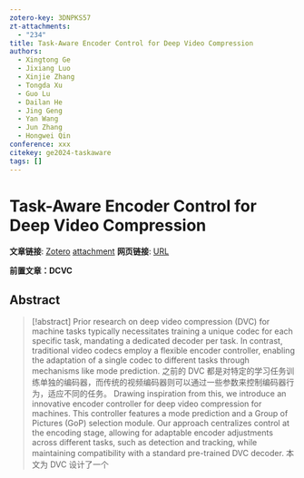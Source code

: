 ```yaml
---
zotero-key: 3DNPKS57
zt-attachments:
  - "234"
title: Task-Aware Encoder Control for Deep Video Compression
authors:
  - Xingtong Ge
  - Jixiang Luo
  - Xinjie Zhang
  - Tongda Xu
  - Guo Lu
  - Dailan He
  - Jing Geng
  - Yan Wang
  - Jun Zhang
  - Hongwei Qin
conference: xxx
citekey: ge2024-taskaware
tags: []
---
```

# Task-Aware Encoder Control for Deep Video Compression

**文章链接**: [Zotero](zotero://select/library/items/3DNPKS57) [attachment](<file:///home/ilot/Zotero/storage/Z4K59GRE/Ge%20%E7%AD%89%20-%202024%20-%20Task-Aware%20Encoder%20Control%20for%20Deep%20Video%20Compress.pdf>)
**网页链接**: [URL](https://openaccess.thecvf.com/content/CVPR2024/html/Ge_Task-Aware_Encoder_Control_for_Deep_Video_Compression_CVPR_2024_paper.html)


**前置文章：DCVC**
## Abstract

>[!abstract]
>Prior research on deep video compression (DVC) for machine tasks typically necessitates training a unique codec for each specific task, mandating a dedicated decoder per task. In contrast, traditional video codecs employ a flexible encoder controller, enabling the adaptation of a single codec to different tasks through mechanisms like mode prediction.
>之前的 DVC 都是对特定的学习任务训练单独的编码器，而传统的视频编码器则可以通过一些参数来控制编码器行为，适应不同的任务。
Drawing inspiration from this, we introduce an innovative encoder controller for deep video compression for machines. This controller features a mode prediction and a Group of Pictures (GoP) selection module. Our approach centralizes control at the encoding stage, allowing for adaptable encoder adjustments across different tasks, such as detection and tracking, while maintaining compatibility with a standard pre-trained DVC decoder. 
本文为 DVC 设计了一个





